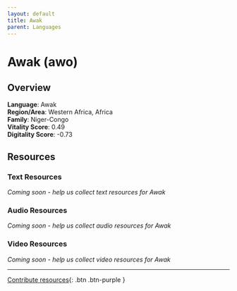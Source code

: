 ```yaml
---
layout: default
title: Awak
parent: Languages
---
```


# Awak (awo)

## Overview

**Language**: Awak  
**Region/Area**: Western Africa, Africa  
**Family**: Niger-Congo  
**Vitality Score**: 0.49  
**Digitality Score**: -0.73  

## Resources

### Text Resources
*Coming soon - help us collect text resources for Awak*

### Audio Resources
*Coming soon - help us collect audio resources for Awak*

### Video Resources
*Coming soon - help us collect video resources for Awak*

---

[Contribute resources](https://fairtrain.github.io/){: .btn .btn-purple }
